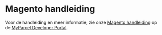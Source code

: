 # Magento handleiding

Voor de handleiding en meer informatie, zie onze [Magento handleiding] op de [MyParcel Developer Portal].

[Magento handleiding]: https://developer.myparcel.nl/nl/documentatie/13.magento2.html
[MyParcel Developer Portal]: https://developer.myparcel.nl
